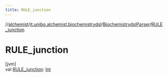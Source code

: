 ```yaml
---
title: RULE_junction
---
```

//[alchemist](../../../index.html)/[it.unibo.alchemist.biochemistrydsl](../index.html)/[BiochemistrydslParser](index.html)/[RULE_junction](-r-u-l-e_junction.html)



# RULE_junction



[jvm]\
val [RULE_junction](-r-u-l-e_junction.html): [Int](https://kotlinlang.org/api/latest/jvm/stdlib/kotlin/-int/index.html)




